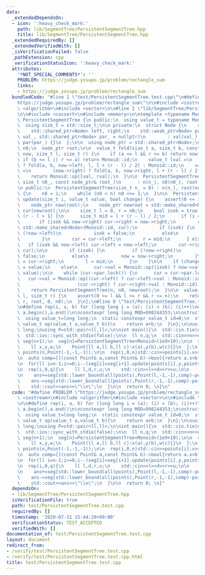 ```yaml
---
data:
  _extendedDependsOn:
  - icon: ':heavy_check_mark:'
    path: lib/SegmentTree/PersistentSegmentTree.hpp
    title: lib/SegmentTree/PersistentSegmentTree.hpp
  _extendedRequiredBy: []
  _extendedVerifiedWith: []
  _isVerificationFailed: false
  _pathExtension: cpp
  _verificationStatusIcon: ':heavy_check_mark:'
  attributes:
    '*NOT_SPECIAL_COMMENTS*': ''
    PROBLEM: https://judge.yosupo.jp/problem/rectangle_sum
    links:
    - https://judge.yosupo.jp/problem/rectangle_sum
  bundledCode: "#line 1 \"test/PersistentSegmentTree.test.cpp\"\n#define PROBLEM \"\
    https://judge.yosupo.jp/problem/rectangle_sum\"\n\n#include <iostream>\n#include\
    \ <algorithm>\n#include <vector>\n\n#line 2 \"lib/SegmentTree/PersistentSegmentTree.hpp\"\
    \n\n#include <cassert>\n#include <memory>\n\ntemplate <typename Monoid>\nclass\
    \ PersistentSegmentTree {\n public:\n  using value_t = typename Monoid::value_t;\n\
    \  using size_t = std::size_t;\n\n private:\n  struct Node {\n    value_t val;\n\
    \    std::shared_ptr<Node> left, right;\n    std::weak_ptr<Node> par;\n    Node(value_t\
    \ val_, std::shared_ptr<Node> par_ = nullptr)\n        : val(val_), left(), right(),\
    \ par(par_) {}\n  };\n\n  using node_ptr = std::shared_ptr<Node>;\n  size_t n,\
    \ n0;\n  node_ptr root;\n\n  value_t fold(size_t a, size_t b, const node_ptr&\
    \ now, size_t l, size_t r) {\n    if (a <= l && r <= b) return now->val;\n   \
    \ if (b <= l || r <= a) return Monoid::id;\n    value_t lval =\n        (now->left)\
    \ ? fold(a, b, now->left, l, l + (r - l) / 2) : Monoid::id;\n    value_t rval\
    \ =\n        (now->right) ? fold(a, b, now->right, l + (r - l) / 2, r) : Monoid::id;\n\
    \    return Monoid::op(lval, rval);\n  }\n\n  PersistentSegmentTree(size_t n_,\
    \ size_t n0_, const node_ptr& root_)\n      : n(n_), n0(n0_), root(root_) {}\n\
    \n public:\n  PersistentSegmentTree(size_t n_ = 0) : n(n_), root(new Node(Monoid::id))\
    \ {\n    n0 = 1;\n    while (n0 < n) n0 <<= 1;\n  }\n\n  PersistentSegmentTree\
    \ update(size_t i, value_t value, bool change) {\n    assert(0 <= i && i < n);\n\
    \    node_ptr now(root);\n    node_ptr newroot = std::make_shared<Node>(Monoid::id),\
    \ cur(newroot);\n\n    size_t l = 0, r = n0;\n    bool isok = true;\n    while\
    \ (r - l > 1) {\n      size_t mid = l + (r - l) / 2;\n      if (i < mid) {\n \
    \       if (isok && now->right) cur->right = now->right;\n        cur->left =\
    \ std::make_shared<Node>(Monoid::id, cur);\n        if (isok) {\n          if\
    \ (!now->left)\n            isok = false;\n          else\n            now = now->left;\n\
    \        }\n        cur = cur->left;\n        r = mid;\n      } else {\n     \
    \   if (isok && now->left) cur->left = now->left;\n        cur->right = std::make_shared<Node>(Monoid::id,\
    \ cur);\n\n        if (isok) {\n          if (!now->right)\n            isok =\
    \ false;\n          else\n            now = now->right;\n        }\n        cur\
    \ = cur->right;\n        l = mid;\n      }\n    }\n\n    if (change)\n      cur->val\
    \ = value;\n    else\n      cur->val = Monoid::op((isok) ? now->val : Monoid::id,\
    \ value);\n\n    while (cur->par.lock()) {\n      cur = cur->par.lock();\n   \
    \   cur->val = Monoid::op((cur->left) ? cur->left->val : Monoid::id,\n       \
    \                     (cur->right) ? cur->right->val : Monoid::id);\n    }\n\n\
    \    return PersistentSegmentTree(n, n0, newroot);\n  }\n\n  value_t fold(size_t\
    \ l, size_t r) {\n    assert(0 <= l && l <= r && r <= n);\n    return fold(l,\
    \ r, root, 0, n0);\n  }\n};\n#line 8 \"test/PersistentSegmentTree.test.cpp\"\n\
    \n#define rep(i, a, b) for (long long i = (a); (i) < (b); (i)++)\n#define all(a)\
    \ a.begin(),a.end()\n\nconstexpr long long MOD=998244353;\n\nstruct Monoid{\n\
    \  using value_t=long long;\n  static constexpr value_t id=0;\n  static constexpr\
    \ value_t op(value_t a,value_t b){\n    return a+b;\n  }\n};\n\nusing ll=long\
    \ long;\nusing P=std::pair<ll,ll>;\n\nint main(){\n  std::cin.tie(nullptr);\n\
    \  std::ios::sync_with_stdio(false);\n\n  ll n,q;\n  std::cin>>n>>q;\n\n  std::vector<PersistentSegmentTree<Monoid>>\
    \ seg(n+1);\n  seg[n]=PersistentSegmentTree<Monoid>(1e9+10);\n\n  struct Point{\n\
    \    ll x,y,w;\n    Point(ll a,ll b,ll c):x(a),y(b),w(c){}\n  };\n  std::vector<Point>\
    \ points(n,Point(-1,-1,-1));\n\n  rep(i,0,n)std::cin>>points[i].x>>points[i].y>>points[i].w;\n\
    \n  auto comp=[](const Point& a,const Point& b)->bool{return a.x<b.x;};\n  std::sort(points.begin(),points.end(),comp);\n\
    \n  for(ll i=n-1;i>=0;i--)seg[i]=seg[i+1].update(points[i].y,points[i].w,false);\n\
    \n  rep(i,0,q){\n    ll l,d,r,u;\n    std::cin>>l>>d>>r>>u;\n\n    ll ans=0;\n\
    \n    ans+=seg[std::lower_bound(all(points),Point(l,-1,-1),comp)-points.begin()].fold(d,u);\n\
    \    ans-=seg[std::lower_bound(all(points),Point(r,-1,-1),comp)-points.begin()].fold(d,u);\n\
    \    std::cout<<ans<<\"\\n\";\n  }\n\n  return 0; \n}\n"
  code: "#define PROBLEM \"https://judge.yosupo.jp/problem/rectangle_sum\"\n\n#include\
    \ <iostream>\n#include <algorithm>\n#include <vector>\n\n#include \"../lib/SegmentTree/PersistentSegmentTree.hpp\"\
    \n\n#define rep(i, a, b) for (long long i = (a); (i) < (b); (i)++)\n#define all(a)\
    \ a.begin(),a.end()\n\nconstexpr long long MOD=998244353;\n\nstruct Monoid{\n\
    \  using value_t=long long;\n  static constexpr value_t id=0;\n  static constexpr\
    \ value_t op(value_t a,value_t b){\n    return a+b;\n  }\n};\n\nusing ll=long\
    \ long;\nusing P=std::pair<ll,ll>;\n\nint main(){\n  std::cin.tie(nullptr);\n\
    \  std::ios::sync_with_stdio(false);\n\n  ll n,q;\n  std::cin>>n>>q;\n\n  std::vector<PersistentSegmentTree<Monoid>>\
    \ seg(n+1);\n  seg[n]=PersistentSegmentTree<Monoid>(1e9+10);\n\n  struct Point{\n\
    \    ll x,y,w;\n    Point(ll a,ll b,ll c):x(a),y(b),w(c){}\n  };\n  std::vector<Point>\
    \ points(n,Point(-1,-1,-1));\n\n  rep(i,0,n)std::cin>>points[i].x>>points[i].y>>points[i].w;\n\
    \n  auto comp=[](const Point& a,const Point& b)->bool{return a.x<b.x;};\n  std::sort(points.begin(),points.end(),comp);\n\
    \n  for(ll i=n-1;i>=0;i--)seg[i]=seg[i+1].update(points[i].y,points[i].w,false);\n\
    \n  rep(i,0,q){\n    ll l,d,r,u;\n    std::cin>>l>>d>>r>>u;\n\n    ll ans=0;\n\
    \n    ans+=seg[std::lower_bound(all(points),Point(l,-1,-1),comp)-points.begin()].fold(d,u);\n\
    \    ans-=seg[std::lower_bound(all(points),Point(r,-1,-1),comp)-points.begin()].fold(d,u);\n\
    \    std::cout<<ans<<\"\\n\";\n  }\n\n  return 0; \n}"
  dependsOn:
  - lib/SegmentTree/PersistentSegmentTree.hpp
  isVerificationFile: true
  path: test/PersistentSegmentTree.test.cpp
  requiredBy: []
  timestamp: '2020-07-31 15:44:20+09:00'
  verificationStatus: TEST_ACCEPTED
  verifiedWith: []
documentation_of: test/PersistentSegmentTree.test.cpp
layout: document
redirect_from:
- /verify/test/PersistentSegmentTree.test.cpp
- /verify/test/PersistentSegmentTree.test.cpp.html
title: test/PersistentSegmentTree.test.cpp
---
```

